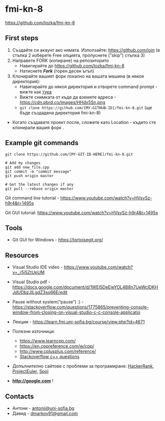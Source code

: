 # fmi-kn-8

<a href="https://github.com/tozka/fmi-kn-8" target="_blank">https://github.com/tozka/fmi-kn-8</a> 

## First steps
1. Създайте си акаунт ако нямата. Използайте:  <a href="https://github.com/join" target="_blank">https://github.com/join</a> (в стъпка 2 изберете Free опцията, пропуснете ("skip") стъпка 3)
2. Направете FORK (копиране) на репозиторито
   - Навигирайте до https://github.com/tozka/fmi-kn-8  
   - Натиснете ***Fork*** (горен десен ъгъл)
3. Клонирайте вашият форк локално на вашата машина (в някоя директория):
   - Навигирайте до някоя директория и отворете command prompt - вижте как [тука](https://i.kinja-img.com/gawker-media/image/upload/s--EEI7Uye1--/c_scale,fl_progressive,q_80,w_800/dps1xekz8eyscjw20u3v.mp4)
   - Вижте снимката от къде да вземете адреса - https://cdn.pbrd.co/images/HHdx5Sn.png 
   - `git clone https://github.com/[MY-GITHUB-ID]/fmi-kn-8.git` (ще бъде създадена директория fmi-kn-8)
- Когато създавате проект после, сложете като Location -  където сте клонирали вашия форк .

## Example git commands
```
git clone https://github.com/[MY-GIT-ID-HERE]/fmi-kn-8.git

# Add my changes 
git add new_file.cpp
git commit -m "commit message"
git push origin master

# Get the latest changes if any 
git pull --rebase origin master

```

Git command line tutorial - https://www.youtube.com/watch?v=HVsySz-h9r4&t=1495s

Git GUI tutorial: https://www.youtube.com/watch?v=HVsySz-h9r4&t=1495s


## Tools

- Git GUI for Windows - https://tortoisegit.org/ 


## Resources
- Visual Studio IDE video - https://www.youtube.com/watch?v=_r5i5ZtUpUM
- Visual Studio pdf - https://docs.google.com/document/d/1WEI5DeEieYOL4B8n7UeWcIDKHJdUDbzJlLgdZ3so66E/edit
- Pause without system(“pause”) :) - https://stackoverflow.com/questions/1775865/preventing-console-window-from-closing-on-visual-studio-c-c-console-applicatio
- Лекции - https://learn.fmi.uni-sofia.bg/course/view.php?id=4671
- Полезни източници:
   - https://www.learncpp.com/
   - https://en.cppreference.com/w/cpp/
   - http://www.cplusplus.com/reference/
   - [Stackoverflow c++ questions](https://stackoverflow.com/questions/tagged/c%2b%2b?sort=votes&pageSize=50)


- Допълнително сайтове с проблеми за програмиране: 
   [HackerRank](https://www.hackerrank.com/domains/cpp?filters%5Bsubdomains%5D%5B%5D=cpp-introduction), [ProjectEuler](https://projecteuler.net/archives), [Spoj](https://www.spoj.com/problems/classical)
   
- **http://google.com** !

## Contacts

- Антони - antonii@uni-sofia.bg
- Давид  - dmarkov91@gmail.com
